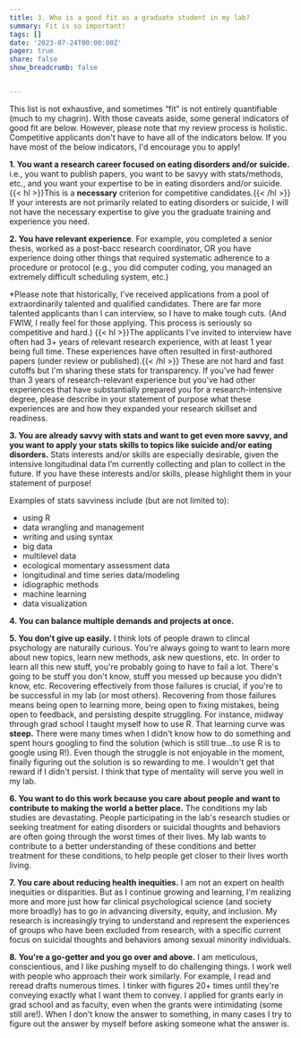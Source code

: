 ```yaml
---
title: 3. Who is a good fit as a graduate student in my lab?
summary: Fit is so important!
tags: []
date: '2023-07-24T00:00:00Z'
pager: true
share: false
show_breadcrumb: false


---
```

This list is not exhaustive, and sometimes “fit” is not entirely quantifiable (much to my chagrin). With those caveats aside, some general indicators of good fit are below. However, please note that my review process is holistic. Competitive applicants don't have to have all of the indicators below. If you have most of the below indicators, I'd encourage you to apply!

**1.  You want a research career focused on eating disorders and/or suicide.** i.e., you want to publish papers, you want to be savyy with stats/methods, etc., and you want your expertise to be in eating disorders and/or suicide. {{< hl >}}This is a **necessary** criterion for competitive candidates.{{< /hl >}} If your interests are not primarily related to eating disorders or suicide, I will not have the necessary expertise to give you the graduate training and experience you need.

**2.  You have relevant experience**. For example, you completed a senior thesis, worked as a post-bacc research coordinator, OR you have experience doing other things that required systematic adherence to a procedure or protocol (e.g., you did computer coding, you managed an extremely difficult scheduling system, etc.)

*Please note that historically, I've received applications from a pool of extraordinarily talented and qualified candidates. There are far more talented applicants than I can interview, so I have to make tough cuts. (And FWIW, I really feel for those applying. This process is seriously so competitive and hard.) {{< hl >}}The applicants I've invited to interview have often had 3+ years of relevant research experience, with at least 1 year being full time. These experiences have often resulted in first-authored papers (under review or published).{{< /hl >}} These are not hard and fast cutoffs but I'm sharing these stats for transparency. If you've had fewer than 3 years of research-relevant experience but you've had other experiences that have substantially prepared you for a research-intensive degree, please describe in your statement of purpose what these experiences are and how they expanded your research skillset and readiness.

**3.  You are already savvy with stats and want to get even more savvy, and you want to apply your stats skills to topics like suicide and/or eating disorders.** Stats interests and/or skills are especially desirable, given the intensive longitudinal data I’m currently collecting and plan to collect in the future. If you have these interests and/or skills, please highlight them in your statement of purpose!

Examples of stats savviness include (but are not limited to):
- using R
- data wrangling and management
- writing and using syntax
- big data
- multilevel data
- ecological momentary assessment data
- longitudinal and time series data/modeling
- idiographic methods
- machine learning
- data visualization

**4.  You can balance multiple demands and projects at once.**

**5. You don't give up easily.** I think lots of people drawn to clincal psychology are naturally curious. You're always going to want to learn more about new topics, learn new methods, ask new questions, etc. In order to learn all this new stuff, you're probably going to have to fail a lot. There's going to be stuff you don't know, stuff you messed up because you didn't know, etc. Recovering effectively from those failures is crucial, if you're to be successful in my lab (or most others). Recovering from those failures means being open to learning more, being open to fixing mistakes, being open to feedback, and persisting despite  struggling. For instance, midway through grad school I taught myself how to use R. That learning curve was **steep.** There were many times when I didn't know how to do something and spent hours googling to find the solution (which is still true...to use R is to google using R!). Even though the struggle is not enjoyable in the moment, finally figuring out the solution is so rewarding to me. I wouldn't get that reward if I didn't persist. I think that type of mentality will serve you well in my lab.

**6.  You want to do this work because you care about people and want to contribute to making the world a better place.** The conditions my lab studies are devastating. People participating in the lab's research studies or seeking treatment for eating disorders or suicidal thoughts and behaviors are often going through the worst times of their lives. My lab wants to contribute to a better understanding of these conditions and better treatment for these conditions, to help people get closer to their lives worth living. 

**7.  You care about reducing health inequities.** I am not an expert on health inequities or disparities. But as I continue growing and learning, I'm realizing more and more just how far clinical psychological science (and society more broadly) has to go in advancing diversity, equity, and inclusion. My research is increasingly trying to understand and represent the experiences of groups who have been excluded from research, with a specific current focus on suicidal thoughts and behaviors among sexual minority individuals.

**8. You're a go-getter and you go over and above.** I am meticulous, conscientious, and I like pushing myself to do challenging things. I work well with people who approach their work similarly. For example, I read and reread drafts numerous times. I tinker with figures 20+ times until they're conveying exactly what I want them to convey. I applied for grants early in grad school and as faculty, even when the grants were intimidating (some still are!). When I don't know the answer to something, in many cases I try to figure out the answer by myself before asking someone what the answer is. 